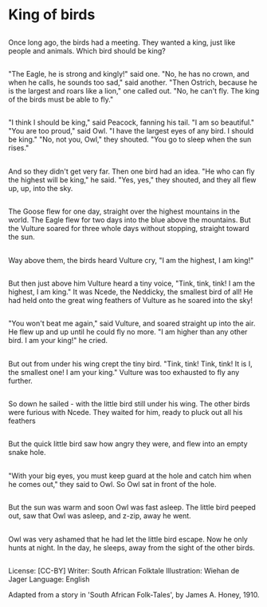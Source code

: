 # King of birds

##
Once long ago, the birds had a
meeting. They wanted a king,
just like people and animals.
Which bird should be king?

##
"The Eagle, he is strong and
kingly!" said one.
"No, he has no crown, and when
he calls, he sounds too sad,"
said another.
"Then Ostrich, because he is
the largest and roars like a
lion," one called out.
"No, he can't fly. The king of the
birds must be able to fly."

##
"I think I should be king," said
Peacock, fanning his tail. "I am
so beautiful."
"You are too proud," said Owl. "I
have the largest eyes of any
bird. I should be king."
"No, not you, Owl," they
shouted. "You go to sleep when
the sun rises."

##
And so they didn't get very far.
Then one bird had an idea. "He
who can fly the highest will be
king," he said.
"Yes, yes," they shouted, and
they all flew up, up, into the sky.

##
The Goose flew for one day,
straight over the highest
mountains in the world.
The Eagle flew for two days into
the blue above the mountains.
But the Vulture soared for three
whole days without stopping,
straight toward the sun.

##
Way above them, the birds
heard Vulture cry, "I am the
highest, I am king!"

##
But then just above him Vulture
heard a tiny voice, "Tink, tink,
tink! I am the highest, I am
king." It was Ncede, the
Neddicky, the smallest bird of
all!
He had held onto the great wing
feathers of Vulture as he soared
into the sky!

##
"You won't beat me again," said
Vulture, and soared straight up
into the air.
He flew up and up until he could
fly no more. "I am higher than
any other bird. I am your king!"
he cried.

##
But out from under his wing
crept the tiny bird.
"Tink, tink! Tink, tink! It is I, the
smallest one! I am your king."
Vulture was too exhausted to fly
any further.

##
So down he sailed - with the
little bird still under his wing.
The other birds were furious
with Ncede.
They waited for him, ready to
pluck out all his feathers

##
But the quick little bird saw how
angry they were, and flew into
an empty snake hole.

##
"With your big eyes, you must
keep guard at the hole and
catch him when he comes out,"
they said to Owl.
So Owl sat in front of the hole.

##
But the sun was warm and soon
Owl was fast asleep.
The little bird peeped out, saw
that Owl was asleep, and z-zip,
away he went.

##
Owl was very ashamed that he
had let the little bird escape.
Now he only hunts at night.
In the day, he sleeps, away
from the sight of the other
birds.

##
License: [CC-BY]
Writer: South African Folktale
Illustration: Wiehan de Jager
Language: English

Adapted from a story in 'South African Folk-Tales', by James A. Honey, 1910.

